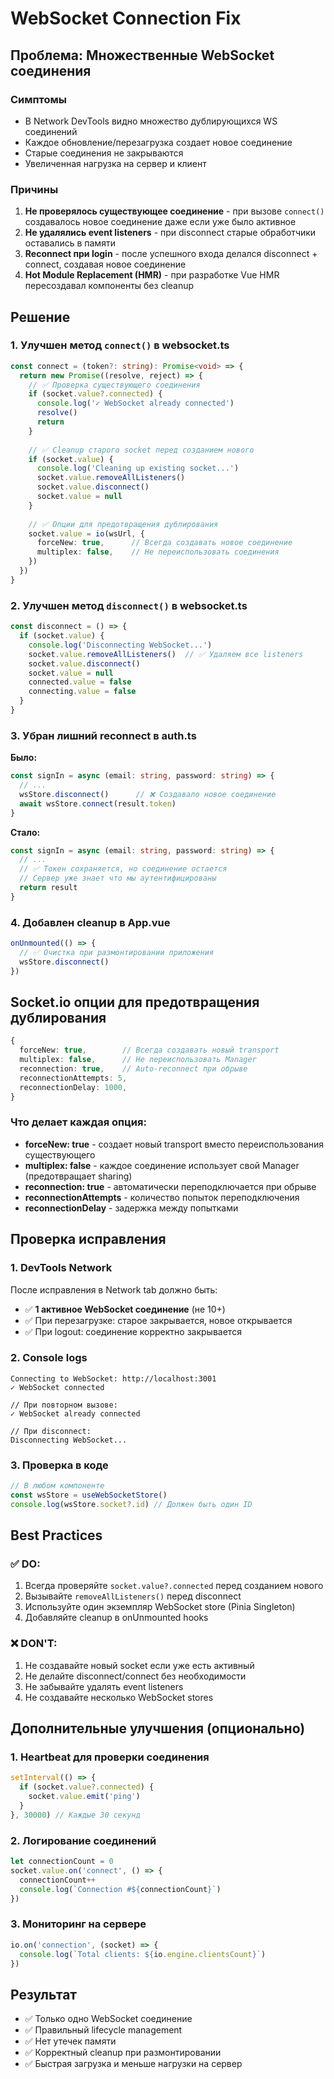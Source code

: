 # WebSocket Connection Fix

## Проблема: Множественные WebSocket соединения

### Симптомы
- В Network DevTools видно множество дублирующихся WS соединений
- Каждое обновление/перезагрузка создает новое соединение
- Старые соединения не закрываются
- Увеличенная нагрузка на сервер и клиент

### Причины
1. **Не проверялось существующее соединение** - при вызове `connect()` создавалось новое соединение даже если уже было активное
2. **Не удалялись event listeners** - при disconnect старые обработчики оставались в памяти
3. **Reconnect при login** - после успешного входа делался disconnect + connect, создавая новое соединение
4. **Hot Module Replacement (HMR)** - при разработке Vue HMR пересоздавал компоненты без cleanup

## Решение

### 1. Улучшен метод `connect()` в websocket.ts

```typescript
const connect = (token?: string): Promise<void> => {
  return new Promise((resolve, reject) => {
    // ✅ Проверка существующего соединения
    if (socket.value?.connected) {
      console.log('✓ WebSocket already connected')
      resolve()
      return
    }
    
    // ✅ Cleanup старого socket перед созданием нового
    if (socket.value) {
      console.log('Cleaning up existing socket...')
      socket.value.removeAllListeners()
      socket.value.disconnect()
      socket.value = null
    }
    
    // ✅ Опции для предотвращения дублирования
    socket.value = io(wsUrl, {
      forceNew: true,      // Всегда создавать новое соединение
      multiplex: false,    // Не переиспользовать соединения
    })
  })
}
```

### 2. Улучшен метод `disconnect()` в websocket.ts

```typescript
const disconnect = () => {
  if (socket.value) {
    console.log('Disconnecting WebSocket...')
    socket.value.removeAllListeners()  // ✅ Удаляем все listeners
    socket.value.disconnect()
    socket.value = null
    connected.value = false
    connecting.value = false
  }
}
```

### 3. Убран лишний reconnect в auth.ts

**Было:**
```typescript
const signIn = async (email: string, password: string) => {
  // ...
  wsStore.disconnect()      // ❌ Создавало новое соединение
  await wsStore.connect(result.token)
}
```

**Стало:**
```typescript
const signIn = async (email: string, password: string) => {
  // ...
  // ✅ Токен сохраняется, но соединение остается
  // Сервер уже знает что мы аутентифицированы
  return result
}
```

### 4. Добавлен cleanup в App.vue

```typescript
onUnmounted(() => {
  // ✅ Очистка при размонтировании приложения
  wsStore.disconnect()
})
```

## Socket.io опции для предотвращения дублирования

```typescript
{
  forceNew: true,        // Всегда создавать новый transport
  multiplex: false,      // Не переиспользовать Manager
  reconnection: true,    // Auto-reconnect при обрыве
  reconnectionAttempts: 5,
  reconnectionDelay: 1000,
}
```

### Что делает каждая опция:

- **forceNew: true** - создает новый transport вместо переиспользования существующего
- **multiplex: false** - каждое соединение использует свой Manager (предотвращает sharing)
- **reconnection: true** - автоматически переподключается при обрыве
- **reconnectionAttempts** - количество попыток переподключения
- **reconnectionDelay** - задержка между попытками

## Проверка исправления

### 1. DevTools Network
После исправления в Network tab должно быть:
- ✅ **1 активное WebSocket соединение** (не 10+)
- ✅ При перезагрузке: старое закрывается, новое открывается
- ✅ При logout: соединение корректно закрывается

### 2. Console logs
```
Connecting to WebSocket: http://localhost:3001
✓ WebSocket connected

// При повторном вызове:
✓ WebSocket already connected

// При disconnect:
Disconnecting WebSocket...
```

### 3. Проверка в коде

```typescript
// В любом компоненте
const wsStore = useWebSocketStore()
console.log(wsStore.socket?.id) // Должен быть один ID
```

## Best Practices

### ✅ DO:
1. Всегда проверяйте `socket.value?.connected` перед созданием нового
2. Вызывайте `removeAllListeners()` перед disconnect
3. Используйте один экземпляр WebSocket store (Pinia Singleton)
4. Добавляйте cleanup в onUnmounted hooks

### ❌ DON'T:
1. Не создавайте новый socket если уже есть активный
2. Не делайте disconnect/connect без необходимости
3. Не забывайте удалять event listeners
4. Не создавайте несколько WebSocket stores

## Дополнительные улучшения (опционально)

### 1. Heartbeat для проверки соединения
```typescript
setInterval(() => {
  if (socket.value?.connected) {
    socket.value.emit('ping')
  }
}, 30000) // Каждые 30 секунд
```

### 2. Логирование соединений
```typescript
let connectionCount = 0
socket.value.on('connect', () => {
  connectionCount++
  console.log(`Connection #${connectionCount}`)
})
```

### 3. Мониторинг на сервере
```javascript
io.on('connection', (socket) => {
  console.log(`Total clients: ${io.engine.clientsCount}`)
})
```

## Результат

- ✅ Только одно WebSocket соединение
- ✅ Правильный lifecycle management
- ✅ Нет утечек памяти
- ✅ Корректный cleanup при размонтировании
- ✅ Быстрая загрузка и меньше нагрузки на сервер

